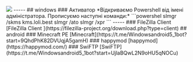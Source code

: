 <img src="https://robyivanov.github.io/borsch-2009/img/Siite.jpg">
-----
## windows
### Активатор
*Відкриваємо Powershell від імені адміністратора. Прописуємо наступні команди:*
```powershel
slmgr /skms kms.loli.best
slmgr /ato
slmgr /xpr
```
-----
### FileZilla Client 
[FileZilla Client ](https://filezilla-project.org/download.php?type=client)
## android
### Minecraft PE
[Minecraft](https://t.me/Windowsandroid5_1bot?start=9QhdPhK82DVUqjA5gamH)
### happymod
[happymod](https://happymod.com/)
### SwiFTP
[SwiFTP](https://t.me/Windowsandroid5_1bot?start=UjlaBQwL2N9oHU5qNOCu)
